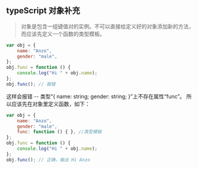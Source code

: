 ## typeScript 对象补充

> 对象是包含一组键值对的实例。不可以直接给定义好的对象添加新的方法，而应该先定义一个函数的类型模板。

```js
var obj = {
    name: "Anzo",
    gender: "male",
};
obj.func = function () {
    console.log("Hi " + obj.name);
};
obj.func(); // 报错
```

这样会报错 -- 类型“{ name: string; gender: string; }”上不存在属性“func”。
所以应该先在对象里定义函数，如下：

```js
var obj = {
    name: "Anzo",
    gender: "male",
    func: function () { }, //类型模板
};
obj.func = function () {
    console.log("Hi " + obj.name);
};
obj.func(); // 正确，输出 Hi Anzo
```
